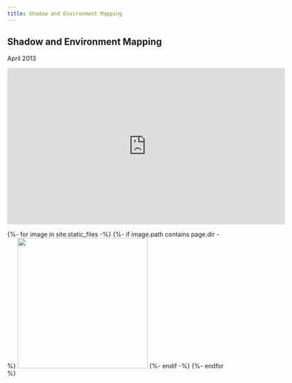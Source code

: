 ```yaml
---
title: Shadow and Environment Mapping
---
```

## Shadow and Environment Mapping
April 2013

<iframe width="640" height="360" src="http://www.youtube.com/embed/qcnALFe154o?vq=hd720" frameborder="0" allowfullscreen></iframe>

{%- for image in site.static_files -%}
{%- if image.path contains page.dir -%}
<a href="{{ image.path }}"><img src="{{ image.path }}" width="300"></a>
{%- endif -%}
{%- endfor %}
